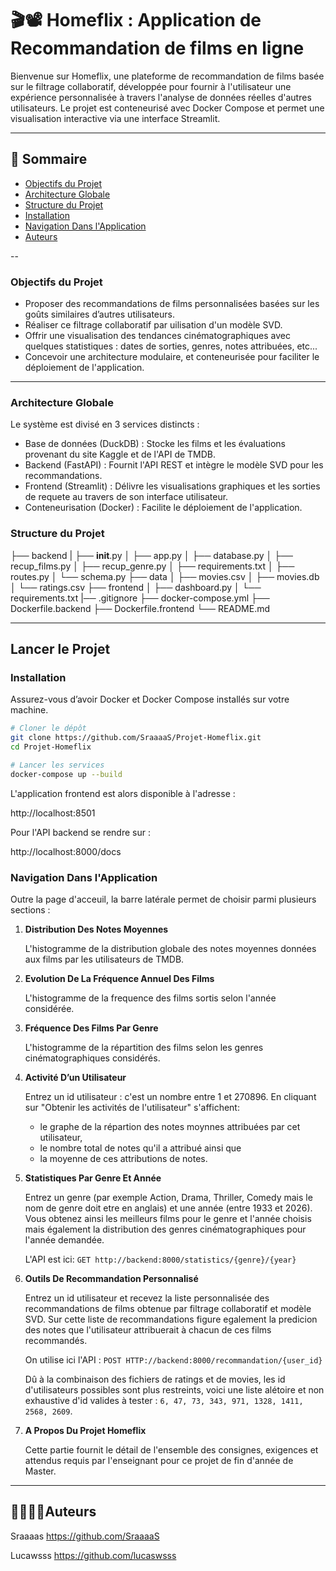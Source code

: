 # 🎬📽️ Homeflix : Application de Recommandation de films en ligne


Bienvenue sur Homeflix, une plateforme de recommandation de films basée sur le filtrage collaboratif, développée pour fournir à l'utilisateur une expérience personnalisée à travers l'analyse de données réelles d'autres utilisateurs. Le projet est conteneurisé avec Docker Compose et permet une visualisation interactive via une interface Streamlit.

---
## 🧭 Sommaire
- [Objectifs du Projet](###Objectifs-du-Projet)
- [Architecture Globale](#Architecture-Globale)
- [Structure du Projet](#Structure-du-Projet)
- [Installation](#Installation)
- [Navigation Dans l'Application](#Navigation-Dans-l'Application)
- [Auteurs](#Auteurs)

--  
### Objectifs du Projet

- Proposer des recommandations de films personnalisées basées sur les goûts similaires d’autres utilisateurs.
- Réaliser ce filtrage collaboratif par uilisation d'un modèle SVD.
- Offrir une visualisation des tendances cinématographiques avec quelques statistiques : dates de sorties, genres, notes attribuées, etc...
- Concevoir une architecture modulaire, et conteneurisée pour faciliter le déploiement de l'application.

---

### Architecture Globale

Le système est divisé en 3 services distincts :


- Base de données (DuckDB) : Stocke les films et les évaluations provenant du site Kaggle et de l'API de TMDB.
- Backend (FastAPI) : Fournit l'API REST et intègre le modèle SVD pour les recommandations.
- Frontend (Streamlit) : Délivre les visualisations graphiques et les sorties de requete au travers de son interface utilisateur.
- Conteneurisation (Docker) : Facilite le déploiement de l'application.

### Structure du Projet
├── backend
|   ├── __init__.py
│   ├── app.py
│   ├── database.py
│   ├── recup_films.py
│   ├── recup_genre.py
│   ├── requirements.txt
│   ├── routes.py
│   └── schema.py
├── data
│   ├── movies.csv
│   ├── movies.db
│   └── ratings.csv
├── frontend
│   ├── dashboard.py
│   └── requirements.txt
|── .gitignore
├── docker-compose.yml
├── Dockerfile.backend
├── Dockerfile.frontend
└── README.md

---

## Lancer le Projet


### Installation

Assurez-vous d’avoir Docker et Docker Compose installés sur votre machine.

```bash
# Cloner le dépôt
git clone https://github.com/SraaaaS/Projet-Homeflix.git
cd Projet-Homeflix

# Lancer les services
docker-compose up --build
```

L'application frontend est alors disponible à l'adresse :

http://localhost:8501

Pour l'API backend se rendre sur :

http://localhost:8000/docs


### Navigation Dans l'Application

Outre la page d'acceuil, la barre latérale permet de choisir parmi plusieurs sections :

1. **Distribution Des Notes Moyennes**  

    L'histogramme de la distribution globale des notes moyennes données aux films par les utilisateurs de TMDB.
   

3. **Evolution De La Fréquence Annuel Des Films** 

    L'histogramme de la frequence des films sortis selon l'année considérée.
   

4. **Fréquence Des Films Par Genre**  

    L'histogramme de la répartition des films selon les genres cinématographiques considérés.
   

6. **Activité D’un Utilisateur**  
  
    Entrez un id utilisateur : c'est un nombre entre 1 et 270896. En cliquant sur "Obtenir les activités de l'utilisateur" s'affichent:
   - le graphe de la répartion des notes moynnes attribuées par cet utilisateur,
   - le nombre total de notes qu'il a attribué ainsi que
   - la moyenne de ces attributions de notes.
     

7. **Statistiques Par Genre Et Année**  

    Entrez un genre (par exemple Action, Drama, Thriller, Comedy mais le nom de genre doit etre en anglais) et une année (entre 1933 et 2026). Vous obtenez ainsi les meilleurs films pour le genre et l'année choisis mais également la distribution des genres cinématographiques pour l'année demandée.  

    L'API est ici:
        `GET http://backend:8000/statistics/{genre}/{year}`
   

9. **Outils De Recommandation Personnalisé**  

    Entrez un id utilisateur et recevez la liste personnalisée des recommandations de films obtenue par filtrage collaboratif et modèle SVD. Sur cette liste de recommandations figure egalement la predicion des notes que l'utilisateur attribuerait à chacun de ces films recommandés.  
    
    On utilise ici l'API :
        `POST HTTP://backend:8000/recommandation/{user_id}`

    Dû à la combinaison des fichiers de ratings et de movies, les id d'utilisateurs possibles sont plus restreints, voici une liste alétoire et non exhaustive d'id valides à tester : `6, 47, 73, 343, 971, 1328, 1411, 2568, 2609`.
   


10. **A Propos Du Projet Homeflix**

    Cette partie fournit le détail de l'ensemble des consignes, exigences et attendus requis par l'enseignant pour ce projet de fin d'année de Master.

---
## 👩‍💼👨‍💼Auteurs

Sraaaas
https://github.com/SraaaaS

Lucawsss
https://github.com/lucaswsss
   
